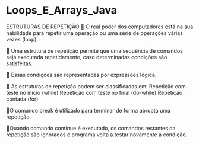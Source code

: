 # Loops_E_Arrays_Java
ESTRUTURAS DE REPETIÇÃO
🔸 O real poder dos computadores está na sua habilidade para repetir uma operação ou uma série de operações várias vezes (loop).

🔸 Uma estrutura de repetição permite que uma sequência de comandos seja executada repetidamente, caso determinadas condições são satisfeitas.

🔸 Essas condições são representadas por expressões lógica.

🔸 As estruturas de repetição podem ser classificadas em:
 Repetição com teste no início (while)
 Repetição com teste no final (do-while)
 Repetição contada (for)
 
🔸O comando break é utilizado para terminar de forma abrupta uma repetição.

🔸Quando comando continue é executado, os comandos restantes da repetição são ignorados e programa volta a testar novamente a condição.
